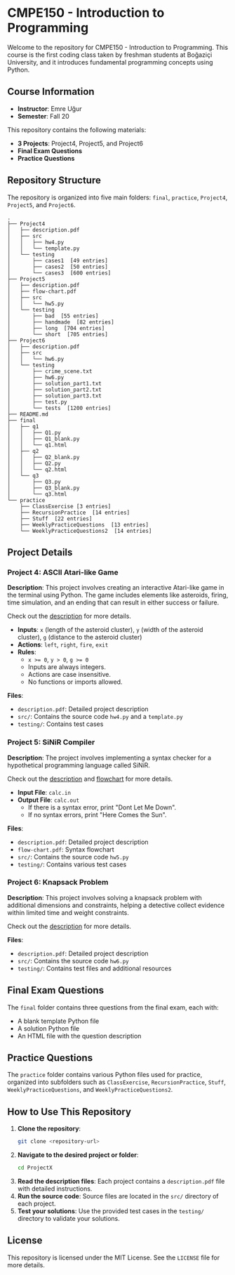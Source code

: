 # CMPE150 - Introduction to Programming

Welcome to the repository for CMPE150 - Introduction to Programming. This course is the first coding class taken by freshman students at Boğaziçi University, and it introduces fundamental programming concepts using Python.

## Course Information

- **Instructor**: Emre Uğur
- **Semester**: Fall 20

This repository contains the following materials:
- **3 Projects**: Project4, Project5, and Project6
- **Final Exam Questions**
- **Practice Questions**

## Repository Structure

The repository is organized into five main folders: `final`, `practice`, `Project4`, `Project5`, and `Project6`.

```
.
├── Project4
│   ├── description.pdf
│   ├── src
│   │   ├── hw4.py
│   │   └── template.py
│   └── testing
│       ├── cases1  [49 entries]
│       ├── cases2  [50 entries]
│       └── cases3  [600 entries]
├── Project5
│   ├── description.pdf
│   ├── flow-chart.pdf
│   ├── src
│   │   └── hw5.py
│   └── testing
│       ├── bad  [55 entries]
│       ├── handmade  [82 entries]
│       ├── long  [704 entries]
│       └── short  [705 entries]
├── Project6
│   ├── description.pdf
│   ├── src
│   │   └── hw6.py
│   └── testing
│       ├── crime_scene.txt
│       ├── hw6.py
│       ├── solution_part1.txt
│       ├── solution_part2.txt
│       ├── solution_part3.txt
│       ├── test.py
│       └── tests  [1200 entries]
├── README.md
├── final
│   ├── q1
│   │   ├── Q1.py
│   │   ├── Q1_blank.py
│   │   └── q1.html
│   ├── q2
│   │   ├── Q2_blank.py
│   │   ├── Q2.py
│   │   └── q2.html
│   └── q3
│       ├── Q3.py
│       ├── Q3_blank.py
│       └── q3.html
└── practice
    ├── ClassExercise [3 entries]
    ├── RecursionPractice  [14 entries]
    ├── Stuff  [22 entries]
    ├── WeeklyPracticeQuestions  [13 entries]
    └── WeeklyPracticeQuestions2  [14 entries]
```

## Project Details

### Project 4: ASCII Atari-like Game

**Description**:
This project involves creating an interactive Atari-like game in the terminal using Python. The game includes elements like asteroids, firing, time simulation, and an ending that can result in either success or failure.

Check out the [description](Project4/description.pdf) for more details.

- **Inputs**: `x` (length of the asteroid cluster), `y` (width of the asteroid cluster), `g` (distance to the asteroid cluster)
- **Actions**: `left`, `right`, `fire`, `exit`
- **Rules**:
  - `x >= 0`, `y > 0`, `g >= 0`
  - Inputs are always integers.
  - Actions are case insensitive.
  - No functions or imports allowed.

**Files**:
- `description.pdf`: Detailed project description
- `src/`: Contains the source code `hw4.py` and a `template.py`
- `testing/`: Contains test cases

### Project 5: SiNiR Compiler

**Description**:
The project involves implementing a syntax checker for a hypothetical programming language called SiNiR.

Check out the [description](Project5/description.pdf) and [flowchart](Project5/flow-chart.pdf) for more details.

- **Input File**: `calc.in`
- **Output File**: `calc.out`
  - If there is a syntax error, print "Dont Let Me Down".
  - If no syntax errors, print "Here Comes the Sun".

**Files**:
- `description.pdf`: Detailed project description
- `flow-chart.pdf`: Syntax flowchart
- `src/`: Contains the source code `hw5.py`
- `testing/`: Contains various test cases

### Project 6: Knapsack Problem

**Description**:
This project involves solving a knapsack problem with additional dimensions and constraints, helping a detective collect evidence within limited time and weight constraints.

Check out the [description](Project6/description.pdf) for more details.

**Files**:
- `description.pdf`: Detailed project description
- `src/`: Contains the source code `hw6.py`
- `testing/`: Contains test files and additional resources

## Final Exam Questions

The `final` folder contains three questions from the final exam, each with:
- A blank template Python file
- A solution Python file
- An HTML file with the question description

## Practice Questions

The `practice` folder contains various Python files used for practice, organized into subfolders such as `ClassExercise`, `RecursionPractice`, `Stuff`, `WeeklyPracticeQuestions`, and `WeeklyPracticeQuestions2`.

## How to Use This Repository

1. **Clone the repository**:
   ```bash
   git clone <repository-url>
   ```
2. **Navigate to the desired project or folder**:
   ```bash
   cd ProjectX
   ```
3. **Read the description files**: Each project contains a `description.pdf` file with detailed instructions.
4. **Run the source code**: Source files are located in the `src/` directory of each project.
5. **Test your solutions**: Use the provided test cases in the `testing/` directory to validate your solutions.

## License

This repository is licensed under the MIT License. See the `LICENSE` file for more details.
